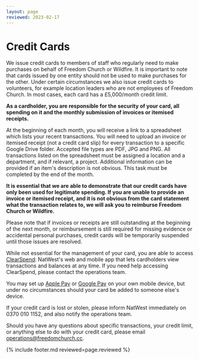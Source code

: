 ```yaml
---
layout: page
reviewed: 2023-02-17
---
```


# Credit Cards

We issue credit cards to members of staff who regularly need to make purchases on behalf of Freedom Church or Wildfire. It is important to note that cards issued by one entity should not be used to make purchases for the other. Under certain circumstances we also issue credit cards to volunteers, for example location leaders who are not employees of Freedom Church. In most cases, each card has a £5,000/month credit limit.

**As a cardholder, you are responsible for the security of your card, all spending on it and the monthly submission of invoices or itemised receipts.**

At the beginning of each month, you will receive a link to a spreadsheet which lists your recent transactions. You will need to upload an invoice or itemised receipt (not a credit card slip) for every transaction to a specific Google Drive folder. Accepted file types are PDF, JPG and PNG. All transactions listed on the spreadsheet must be assigned a location and a department, and if relevant, a project. Additional information can be provided if an item's description is not obvious. This task must be completed by the end of the month.

**It is essential that we are able to demonstrate that our credit cards have only been used for legitimate spending. If you are unable to provide an invoice or itemised receipt, and it is not obvious from the card statement what the transaction relates to, we will ask you to reimburse Freedom Church or Wildfire.**

Please note that if invoices or receipts are still outstanding at the beginning of the next month, or reimbursement is still required for missing evidence or accidental personal purchases, credit cards will be temporarily suspended until those issues are resolved.

While not essential for the management of your card, you are able to access [ClearSpend](https://clearspend.natwest.com/login): NatWest's web and mobile app that lets cardholders view transactions and balances at any time. If you need help accessing ClearSpend, please contact the operations team.

You may set up [Apple Pay](https://www.apple.com/uk/apple-pay/) or [Google Pay](https://pay.google.com/intl/en_uk/about/) on your own mobile device, but under no circumstances should your card be added to someone else's device.

If your credit card is lost or stolen, please inform NatWest immediately on 0370 010 1152, and also notify the operations team.

Should you have any questions about specific transactions, your credit limit, or anything else to do with your credit card, please email <operations@freedomchurch.cc>.

{% include footer.md reviewed=page.reviewed %}
